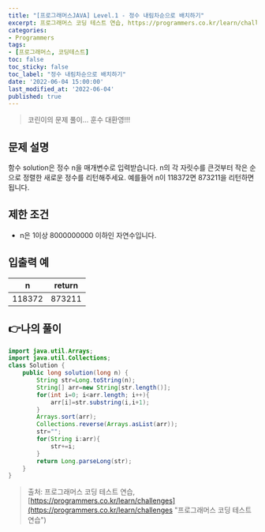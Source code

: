 ```yaml
---
title: "[프로그래머스JAVA] Level.1 - 정수 내림차순으로 배치하기"
excerpt: 프로그래머스 코딩 테스트 연습, https://programmers.co.kr/learn/challenges
categories:
- Programmers
tags:
- [프로그래머스, 코딩테스트]
toc: false
toc_sticky: false
toc_label: "정수 내림차순으로 배치하기"
date: '2022-06-04 15:00:00'
last_modified_at: '2022-06-04'
published: true
---
```

> 코린이의 문제 풀이... 훈수 대환영!!!

## 문제 설명
함수 solution은 정수 n을 매개변수로 입력받습니다. n의 각 자릿수를 큰것부터 작은 순으로 정렬한 새로운 정수를 리턴해주세요. 예를들어 n이 118372면 873211을 리턴하면 됩니다.

## 제한 조건
-	n은 1이상 8000000000 이하인 자연수입니다.

## 입출력 예
n|return
:---:|:---:
118372|873211

## 👉나의 풀이

```java
import java.util.Arrays;
import java.util.Collections;
class Solution {
    public long solution(long n) {
        String str=Long.toString(n);
        String[] arr=new String[str.length()];
        for(int i=0; i<arr.length; i++){
            arr[i]=str.substring(i,i+1);
        }
        Arrays.sort(arr);
        Collections.reverse(Arrays.asList(arr));
        str="";
        for(String i:arr){
            str+=i;
        }
        return Long.parseLong(str);
    }
}
```

> 출처: 프로그래머스 코딩 테스트 연습, [https://programmers.co.kr/learn/challenges](https://programmers.co.kr/learn/challenges "프로그래머스 코딩 테스트 연습")